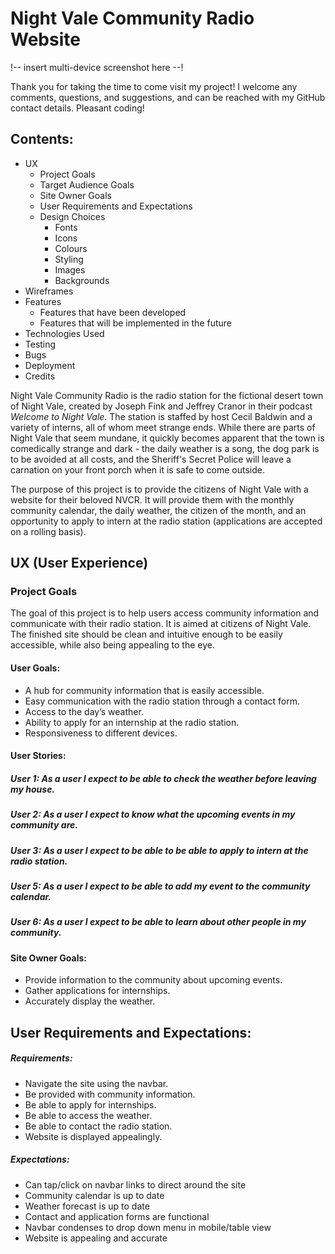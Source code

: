 # Night Vale Community Radio Website

!-- insert multi-device screenshot here --!

Thank you for taking the time to come visit my project! I welcome any comments, questions, and suggestions, and can be reached with my GitHub contact details. Pleasant coding!

## Contents:

* UX 
    * Project Goals
    * Target Audience Goals
    * Site Owner Goals
    * User Requirements and Expectations
    * Design Choices 
        * Fonts
        * Icons
        * Colours
        * Styling
        * Images
        * Backgrounds
* Wireframes 
* Features 
    * Features that have been developed
    *  Features that will be implemented in the future
* Technologies Used
* Testing 
* Bugs 
* Deployment 
* Credits 

Night Vale Community Radio is the radio station for the fictional desert town of Night Vale, created by Joseph Fink and Jeffrey Cranor in their podcast _Welcome to Night Vale_. The station is staffed by host Cecil Baldwin and a variety of interns, all of whom meet strange ends. While there are parts of Night Vale that seem mundane, it quickly becomes apparent that the town is comedically strange and dark - the daily weather is a song, the dog park is to be avoided at all costs, and the Sheriff's Secret Police will leave a carnation on your front porch when it is safe to come outside. 

The purpose of this project is to provide the citizens of Night Vale with a website for their beloved NVCR. It will provide them with the monthly community calendar, the daily weather, the citizen of the month, and an opportunity to apply to intern at the radio station (applications are accepted on a rolling basis).

## UX (User Experience)
### Project Goals
The goal of this project is to help users access community information and communicate with their radio station. It is aimed at citizens of Night Vale. The finished site should be clean and intuitive enough to be easily accessible, while also being appealing to the eye.

#### User Goals:
* A hub for community information that is easily accessible.
* Easy communication with the radio station through a contact form.
* Access to the day’s weather.
* Ability to apply for an internship at the radio station.
* Responsiveness to different devices.

#### User Stories:

##### User 1: As a user I expect to be able to check the weather before leaving my house.
##### User 2: As a user I expect to know what the upcoming events in my community are.
##### User 3: As a user I expect to be able to be able to apply to intern at the radio station.
##### User 5: As a user I expect to be able to add my event to the community calendar.
##### User 6: As a user I expect to be able to learn about other people in my community.

#### Site Owner Goals:
* Provide information to the community about upcoming events.
* Gather applications for internships.
* Accurately display the weather.

## User Requirements and Expectations:
##### Requirements:
* Navigate the site using the navbar.
* Be provided with community information.
* Be able to apply for internships.
* Be able to access the weather.
* Be able to contact the radio station.
* Website is displayed appealingly.

##### Expectations:
* Can tap/click on navbar links to direct around the site
* Community calendar is up to date
* Weather forecast is up to date
* Contact and application forms are functional
* Navbar condenses to drop down menu in mobile/table view
* Website is appealing and accurate


